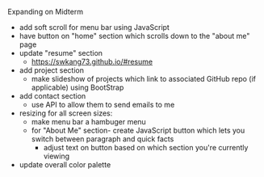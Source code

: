 Expanding on Midterm
- add soft scroll for menu bar using JavaScript
- have button on "home" section which scrolls down to the "about me" page
- update "resume" section
    - https://swkang73.github.io/#resume
- add project section
    - make slideshow of projects which link to associated GitHub repo (if applicable) using BootStrap
- add contact section
    - use API to allow them to send emails to me
- resizing for all screen sizes:
    - make menu bar a hambuger menu
    - for "About Me" section- create JavaScript button which lets you switch between paragraph and quick facts
        - adjust text on button based on which section you're currently viewing
- update overall color palette